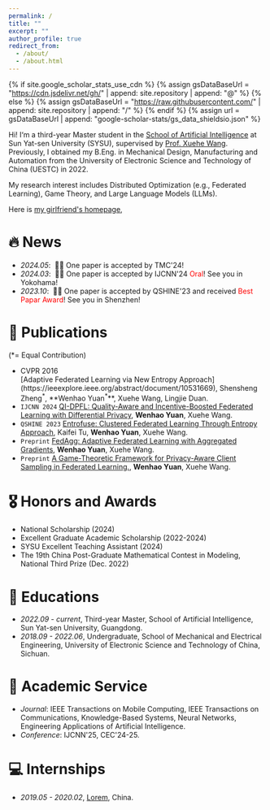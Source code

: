 ```yaml
---
permalink: /
title: ""
excerpt: ""
author_profile: true
redirect_from: 
  - /about/
  - /about.html
---
```


{% if site.google_scholar_stats_use_cdn %}
{% assign gsDataBaseUrl = "https://cdn.jsdelivr.net/gh/" | append: site.repository | append: "@" %}
{% else %}
{% assign gsDataBaseUrl = "https://raw.githubusercontent.com/" | append: site.repository | append: "/" %}
{% endif %}
{% assign url = gsDataBaseUrl | append: "google-scholar-stats/gs_data_shieldsio.json" %}

<span class='anchor' id='about-me'></span>

Hi! I‘m a third-year Master student in the [School of Artificial Intelligence](https://sai.sysu.edu.cn/) at Sun Yat-sen University (SYSU), supervised by [Prof. Xuehe Wang](https://sai.sysu.edu.cn/teacher/234). Previously, I obtained my B.Eng. in Mechanical Design, Manufacturing and Automation from the University of Electronic Science and Technology of China (UESTC) in 2022.

My research interest includes Distributed Optimization (e.g., Federated Learning), Game Theory, and Large Language Models (LLMs).

Here is [my girlfriend's homepage](https://cc-lynn.github.io/ChenchenLin.github.io/), 


# 🔥 News
- *2024.05*: &nbsp;🎉🎉 One paper is accepted by TMC'24!
- *2024.03*: &nbsp;🎉🎉 One paper is accepted by IJCNN'24 <span style="color:red;">Oral</span>! See you in Yokohama!
- *2023.10*: &nbsp;🎉🎉 One paper is accepted by QSHINE'23 and received <span style="color:red;">Best Papar Award</span>! See you in Shenzhen!

# 📝 Publications 
(*= Equal Contribution)



- <div class="badge">CVPR 2016</div> [Adaptive Federated Learning via New Entropy Approach](https://ieeexplore.ieee.org/abstract/document/10531669), Shensheng Zheng<sup>*</sup>, **Wenhao Yuan<sup>*</sup>**, Xuehe Wang, Lingjie Duan.
- ``IJCNN 2024`` [QI-DPFL: Quality-Aware and Incentive-Boosted Federated Learning with Differential Privacy](https://ieeexplore.ieee.org/abstract/document/10651264), **Wenhao Yuan**, Xuehe Wang.
- ``QSHINE 2023`` [Entrofuse: Clustered Federated Learning Through Entropy Approach](https://link.springer.com/chapter/10.1007/978-3-031-65123-6_6), Kaifei Tu, **Wenhao Yuan**, Xuehe Wang.
- ``Preprint`` [FedAgg: Adaptive Federated Learning with Aggregated Gradients](https://arxiv.org/abs/2303.15799), **Wenhao Yuan**, Xuehe Wang.
- ``Preprint`` [A Game-Theoretic Framework for Privacy-Aware Client Sampling in Federated Learning.]([https://arxiv.org/abs/2303.15799](https://arxiv.org/abs/2412.05636)), **Wenhao Yuan**, Xuehe Wang.

# 🎖 Honors and Awards
- National Scholarship (2024) 
- Excellent Graduate Academic Scholarship (2022-2024)
- SYSU Excellent Teaching Assistant (2024)
- The 19th China Post-Graduate Mathematical Contest in Modeling, National Third Prize (Dec. 2022)

# 📖 Educations
- *2022.09 - current*, Third-year Master, School of Artificial Intelligence, Sun Yat-sen University, Guangdong. 
- *2018.09 - 2022.06*, Undergraduate, School of Mechanical and Electrical Engineering, University of Electronic Science and Technology of China, Sichuan. 

# 💁 Academic Service
- *Journal*: IEEE Transactions on Mobile Computing, IEEE Transactions on Communications, Knowledge-Based Systems, Neural Networks, Engineering Applications of Artificial Intelligence.
- *Conference*: IJCNN'25, CEC'24-25.

# 💻 Internships 
- *2019.05 - 2020.02*, [Lorem](https://github.com/), China.

